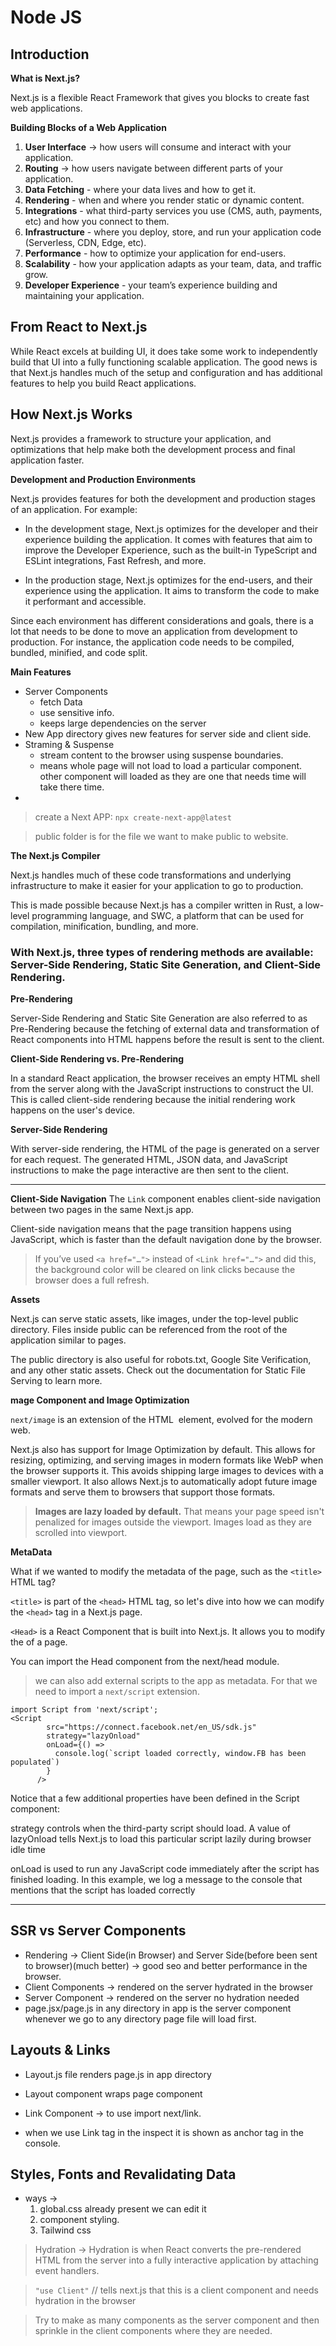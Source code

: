 # Node JS

## Introduction

**What is Next.js?**

Next.js is a flexible React Framework that gives you blocks to create fast web applications.

**Building Blocks of a Web Application**

1. **User Interface** -> how users will consume and interact with your application.
2. **Routing** -> how users navigate between different parts of your application.
3. **Data Fetching** - where your data lives and how to get it.
4. **Rendering** - when and where you render static or dynamic content.
5. **Integrations** - what third-party services you use (CMS, auth, payments, etc) and how you connect to them.
6. **Infrastructure** - where you deploy, store, and run your application code (Serverless, CDN, Edge, etc).
7. **Performance** - how to optimize your application for end-users.
8. **Scalability** - how your application adapts as your team, data, and traffic grow.
9. **Developer Experience** - your team’s experience building and maintaining your application.


## From React to Next.js
While React excels at building UI, it does take some work to independently build that UI into a fully functioning scalable application. The good news is that Next.js handles much of the setup and configuration and has additional features to help you build React applications.

## How Next.js Works

Next.js provides a framework to structure your application, and optimizations that help make both the development process and final application faster.

**Development and Production Environments**

Next.js provides features for both the development and production stages of an application. For example:
- In the development stage, Next.js optimizes for the developer and their experience building the application. It comes with features that aim to improve the Developer Experience, such as the built-in TypeScript and ESLint integrations, Fast Refresh, and more.

- In the production stage, Next.js optimizes for the end-users, and their experience using the application. It aims to transform the code to make it performant and accessible.

Since each environment has different considerations and goals, there is a lot that needs to be done to move an application from development to production. For instance, the application code needs to be compiled, bundled, minified, and code split.

**Main Features**

- Server Components
  - fetch Data
  - use sensitive info.
  - keeps large dependencies on the server
- New App directory gives new features for server side and client side.
- Straming & Suspense
  - stream content to the browser using suspense boundaries.
  - means whole page will not load to load a particular component. other component will loaded as they are one that needs time will take there time.
- 

> create a Next APP: `npx create-next-app@latest`

> public folder is for the file we want to make public to website.

**The Next.js Compiler**

Next.js handles much of these code transformations and underlying infrastructure to make it easier for your application to go to production.

This is made possible because Next.js has a compiler written in Rust, a low-level programming language, and SWC, a platform that can be used for compilation, minification, bundling, and more.

### With Next.js, three types of rendering methods are available: Server-Side Rendering, Static Site Generation, and Client-Side Rendering.

**Pre-Rendering**

Server-Side Rendering and Static Site Generation are also referred to as Pre-Rendering because the fetching of external data and transformation of React components into HTML happens before the result is sent to the client.

**Client-Side Rendering vs. Pre-Rendering**

In a standard React application, the browser receives an empty HTML shell from the server along with the JavaScript instructions to construct the UI. This is called client-side rendering because the initial rendering work happens on the user's device.

**Server-Side Rendering**

With server-side rendering, the HTML of the page is generated on a server for each request. The generated HTML, JSON data, and JavaScript instructions to make the page interactive are then sent to the client.

***

**Client-Side Navigation**
The `Link` component enables client-side navigation between two pages in the same Next.js app.

Client-side navigation means that the page transition happens using JavaScript, which is faster than the default navigation done by the browser.

> If you’ve used `<a href="…">` instead of `<Link href="…">` and did this, the background color will be cleared on link clicks because the browser does a full refresh.

**Assets**

Next.js can serve static assets, like images, under the top-level public directory. Files inside public can be referenced from the root of the application similar to pages.

The public directory is also useful for robots.txt, Google Site Verification, and any other static assets. Check out the documentation for Static File Serving to learn more.

**mage Component and Image Optimization**

`next/image` is an extension of the HTML <img> element, evolved for the modern web.

Next.js also has support for Image Optimization by default. This allows for resizing, optimizing, and serving images in modern formats like WebP when the browser supports it. This avoids shipping large images to devices with a smaller viewport. It also allows Next.js to automatically adopt future image formats and serve them to browsers that support those formats.

> **Images are lazy loaded by default.** That means your page speed isn't penalized for images outside the viewport. Images load as they are scrolled into viewport.


**MetaData**

What if we wanted to modify the metadata of the page, such as the `<title>` HTML tag?

`<title>` is part of the `<head>` HTML tag, so let's dive into how we can modify the `<head>` tag in a Next.js page.

`<Head>` is a React Component that is built into Next.js. It allows you to modify the <head> of a page.

You can import the Head component from the next/head module.

> we can also add external scripts to the app as metadata. For that we need to import a `next/script` extension.

``````
import Script from 'next/script';
<Script
        src="https://connect.facebook.net/en_US/sdk.js"
        strategy="lazyOnload"
        onLoad={() =>
          console.log(`script loaded correctly, window.FB has been populated`)
        }
      />
``````

Notice that a few additional properties have been defined in the Script component:

strategy controls when the third-party script should load. A value of lazyOnload tells Next.js to load this particular script lazily during browser idle time

onLoad is used to run any JavaScript code immediately after the script has finished loading. In this example, we log a message to the console that mentions that the script has loaded correctly

***

## SSR vs Server Components

- Rendering -> Client Side(in Browser) and Server Side(before been sent to browser)(much better) -> good seo and better performance in the browser.
- Client Components -> rendered on the server hydrated in the browser
- Server Component -> rendered on the server no hydration needed
- page.jsx/page.js in any directory in app is the server component whenever we go to any directory page file will load first.


## Layouts & Links

- Layout.js file renders page.js in app directory
- Layout component wraps page component

- Link Component -> to use import next/link.
- when we use Link tag in the inspect it is shown as anchor tag in the console.


## Styles, Fonts and Revalidating Data

- ways -> 
  1. global.css already present we can edit it
  2. component styling.
  3. Tailwind css

> Hydration -> Hydration is when React converts the pre-rendered HTML from the server into a fully interactive application by attaching event handlers.

> `"use Client"` // tells next.js that this is a client component and needs hydration in the browser

> Try to make as many components as the server component and then sprinkle in the client components where they are needed.
